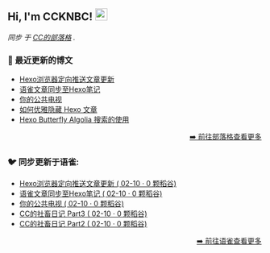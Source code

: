 <h2>Hi, I'm CCKNBC! <img src="https://github.githubassets.com/images/mona-whisper.gif" height="24" /></h2>

<p><em>同步 于 <a href="https://blog.ccknbc.cc">CC的部落格</a> . </em>

### 📕 最近更新的博文

<!-- BLOG-POST-LIST:START -->
- [Hexo浏览器定向推送文章更新](https://blog.ccknbc.cc/posts/hexo-webpushr-notification/)
- [语雀文章同步至Hexo笔记](https://blog.ccknbc.cc/posts/yuque-to-hexo/)
- [你的公共电视](https://blog.ccknbc.cc/posts/about-pts/)
- [如何优雅隐藏 Hexo 文章](https://blog.ccknbc.cc/posts/how-to-hide-hexo-articles-gracefully/)
- [Hexo Butterfly Algolia 搜索的使用](https://blog.ccknbc.cc/posts/hexo-butterfly-algolia/)
<!-- BLOG-POST-LIST:END -->

<p align="right"><a href="https://blog.ccknbc.cc">➡️ 前往部落格查看更多</a></p>

### 🐦 同步更新于语雀:

  - [Hexo浏览器定向推送文章更新 ( 02-10 · 0 颗稻谷)](https://yuque.com/ccknbc/blog/37)
  - [语雀文章同步至Hexo笔记 ( 02-10 · 0 颗稻谷)](https://yuque.com/ccknbc/blog/36)
  - [你的公共电视 ( 02-10 · 0 颗稻谷)](https://yuque.com/ccknbc/blog/35)
  - [CC的社畜日记 Part3 ( 02-10 · 0 颗稻谷)](https://yuque.com/ccknbc/blog/34)
  - [CC的社畜日记 Part2 ( 02-10 · 0 颗稻谷)](https://yuque.com/ccknbc/blog/33)

<p align="right"><a href="https://www.yuque.com/ccknbc/blog">➡️ 前往语雀查看更多</a></p>
